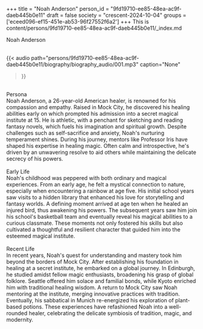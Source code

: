 +++
title = "Noah Anderson"
person_id = "9fd19710-ee85-48ea-ac9f-daeb445b0e11"
draft = false
society = "crescent-2024-10-04"
groups = ['eceed096-ef15-451e-ab53-96f27552f6a2']
+++
This is content/persons/9fd19710-ee85-48ea-ac9f-daeb445b0e11/_index.md

<script>
(function() {
    const personId = "9fd19710-ee85-48ea-ac9f-daeb445b0e11";
    const societyId = "crescent-2024-10-04";

    // Set the selected person and society in localStorage
    localStorage.setItem('selectedPerson', personId);
    localStorage.setItem('selectedSociety', societyId);

    // Automatically set the dropdowns based on this person's data
    const societySelect = document.getElementById('society-select');
    const personSelect = document.getElementById('person-select');

    if (societySelect) {
    societySelect.value = societyId;
    }
    if (personSelect) {
    personSelect.value = personId;
    }
})();
</script><div class="h1_1_right">Noah Anderson</div><br>
{{< audio
    path="persons/9fd19710-ee85-48ea-ac9f-daeb445b0e11/biography/biography_audio/001.mp3" 
    caption="None"
>}}
<br>
<div class="h2">Persona</div><div class="plain">Noah Anderson, a 26-year-old American healer, is renowned for his compassion and empathy. Raised in Mock City, he discovered his healing abilities early on which prompted his admission into a secret magical institute at 15. He is athletic, with a penchant for sketching and reading fantasy novels, which fuels his imagination and spiritual growth. Despite challenges such as self-sacrifice and anxiety, Noah's nurturing temperament shines. During his journey, mentors like Professor Iris have shaped his expertise in healing magic. Often calm and introspective, he's driven by an unwavering resolve to aid others while maintaining the delicate secrecy of his powers.</div><br>
<div class="h2">Early Life</div><div class="plain">Noah's childhood was peppered with both ordinary and magical experiences. From an early age, he felt a mystical connection to nature, especially when encountering a rainbow at age five. His initial school years saw visits to a hidden library that enhanced his love for storytelling and fantasy worlds. A defining moment arrived at age ten when he healed an injured bird, thus awakening his powers. The subsequent years saw him join his school's basketball team and eventually reveal his magical abilities to a curious classmate. These moments not only fostered his skills but also cultivated a thoughtful and resilient character that guided him into the esteemed magical institute.</div><br>
<div class="h2">Recent Life</div><div class="plain">In recent years, Noah's quest for understanding and mastery took him beyond the borders of Mock City. After establishing his foundation in healing at a secret institute, he embarked on a global journey. In Edinburgh, he studied amidst fellow magic enthusiasts, broadening his grasp of global folklore. Seattle offered him solace and familial bonds, while Kyoto enriched him with traditional healing wisdom. A return to Mock City saw Noah mentoring at the institute, merging innovative practices with tradition. Eventually, his sabbatical in Munich re-energized his exploration of plant-based potions. These experiences have refashioned Noah into a well-rounded healer, celebrating the delicate symbiosis of tradition, magic, and modernity.</div><br>
